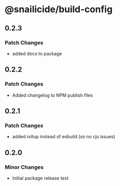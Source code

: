 # @snailicide/build-config

## 0.2.3

### Patch Changes

-   added docs to package

## 0.2.2

### Patch Changes

-   Added changelog to NPM publish files

## 0.2.1

### Patch Changes

-   added rollup instead of esbuild (so no cjs issues)

## 0.2.0

### Minor Changes

-   Initial package release test
